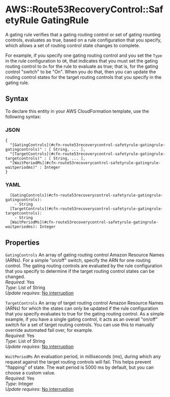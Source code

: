 # AWS::Route53RecoveryControl::SafetyRule GatingRule<a name="aws-properties-route53recoverycontrol-safetyrule-gatingrule"></a>

A gating rule verifies that a gating routing control or set of gating rounting controls, evaluates as true, based on a rule configuration that you specify, which allows a set of routing control state changes to complete\.

For example, if you specify one gating routing control and you set the `Type` in the rule configuration to `OR`, that indicates that you must set the gating routing control to `On` for the rule to evaluate as true; that is, for the gating control "switch" to be "On"\. When you do that, then you can update the routing control states for the target routing controls that you specify in the gating rule\.

## Syntax<a name="aws-properties-route53recoverycontrol-safetyrule-gatingrule-syntax"></a>

To declare this entity in your AWS CloudFormation template, use the following syntax:

### JSON<a name="aws-properties-route53recoverycontrol-safetyrule-gatingrule-syntax.json"></a>

```
{
  "[GatingControls](#cfn-route53recoverycontrol-safetyrule-gatingrule-gatingcontrols)" : [ String, ... ],
  "[TargetControls](#cfn-route53recoverycontrol-safetyrule-gatingrule-targetcontrols)" : [ String, ... ],
  "[WaitPeriodMs](#cfn-route53recoverycontrol-safetyrule-gatingrule-waitperiodms)" : Integer
}
```

### YAML<a name="aws-properties-route53recoverycontrol-safetyrule-gatingrule-syntax.yaml"></a>

```
  [GatingControls](#cfn-route53recoverycontrol-safetyrule-gatingrule-gatingcontrols): 
    - String
  [TargetControls](#cfn-route53recoverycontrol-safetyrule-gatingrule-targetcontrols): 
    - String
  [WaitPeriodMs](#cfn-route53recoverycontrol-safetyrule-gatingrule-waitperiodms): Integer
```

## Properties<a name="aws-properties-route53recoverycontrol-safetyrule-gatingrule-properties"></a>

`GatingControls`  <a name="cfn-route53recoverycontrol-safetyrule-gatingrule-gatingcontrols"></a>
An array of gating routing control Amazon Resource Names \(ARNs\)\. For a simple "on/off" switch, specify the ARN for one routing control\. The gating routing controls are evaluated by the rule configuration that you specify to determine if the target routing control states can be changed\.  
*Required*: Yes  
*Type*: List of String  
*Update requires*: [No interruption](https://docs.aws.amazon.com/AWSCloudFormation/latest/UserGuide/using-cfn-updating-stacks-update-behaviors.html#update-no-interrupt)

`TargetControls`  <a name="cfn-route53recoverycontrol-safetyrule-gatingrule-targetcontrols"></a>
An array of target routing control Amazon Resource Names \(ARNs\) for which the states can only be updated if the rule configuration that you specify evaluates to true for the gating routing control\. As a simple example, if you have a single gating control, it acts as an overall "on/off" switch for a set of target routing controls\. You can use this to manually override automated fail over, for example\.  
*Required*: Yes  
*Type*: List of String  
*Update requires*: [No interruption](https://docs.aws.amazon.com/AWSCloudFormation/latest/UserGuide/using-cfn-updating-stacks-update-behaviors.html#update-no-interrupt)

`WaitPeriodMs`  <a name="cfn-route53recoverycontrol-safetyrule-gatingrule-waitperiodms"></a>
An evaluation period, in milliseconds \(ms\), during which any request against the target routing controls will fail\. This helps prevent "flapping" of state\. The wait period is 5000 ms by default, but you can choose a custom value\.  
*Required*: Yes  
*Type*: Integer  
*Update requires*: [No interruption](https://docs.aws.amazon.com/AWSCloudFormation/latest/UserGuide/using-cfn-updating-stacks-update-behaviors.html#update-no-interrupt)
